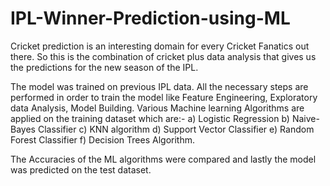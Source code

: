 # IPL-Winner-Prediction-using-ML

Cricket prediction is an interesting domain for every Cricket Fanatics out there. So this is the combination of cricket plus data analysis that gives us the predictions for the new season of the IPL. 

The model was trained on previous IPL data. All the necessary steps are performed in order to train the model like Feature Engineering, Exploratory data Analysis, Model Building.
Various Machine learning Algorithms are applied on the training dataset which are:-
a) Logistic Regression
b) Naive-Bayes Classifier
c) KNN algorithm
d) Support Vector Classifier
e) Random Forest Classifier
f) Decision Trees Algorithm.

The Accuracies of the ML algorithms were compared and lastly the model was predicted on the test dataset.
